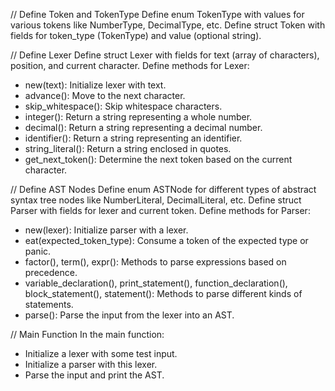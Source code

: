 // Define Token and TokenType
Define enum TokenType with values for various tokens like NumberType, DecimalType, etc.
Define struct Token with fields for token_type (TokenType) and value (optional string).

// Define Lexer
Define struct Lexer with fields for text (array of characters), position, and current character.
Define methods for Lexer:
  - new(text): Initialize lexer with text.
  - advance(): Move to the next character.
  - skip_whitespace(): Skip whitespace characters.
  - integer(): Return a string representing a whole number.
  - decimal(): Return a string representing a decimal number.
  - identifier(): Return a string representing an identifier.
  - string_literal(): Return a string enclosed in quotes.
  - get_next_token(): Determine the next token based on the current character.

// Define AST Nodes
Define enum ASTNode for different types of abstract syntax tree nodes like NumberLiteral, DecimalLiteral, etc.
Define struct Parser with fields for lexer and current token.
Define methods for Parser:
  - new(lexer): Initialize parser with a lexer.
  - eat(expected_token_type): Consume a token of the expected type or panic.
  - factor(), term(), expr(): Methods to parse expressions based on precedence.
  - variable_declaration(), print_statement(), function_declaration(), block_statement(), statement(): Methods to parse different kinds of statements.
  - parse(): Parse the input from the lexer into an AST.

// Main Function
In the main function:
  - Initialize a lexer with some test input.
  - Initialize a parser with this lexer.
  - Parse the input and print the AST.
